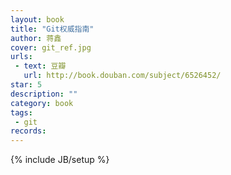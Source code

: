 ```yaml
---
layout: book 
title: "Git权威指南"
author: 蒋鑫
cover: git_ref.jpg
urls:
 - text: 豆瓣
   url: http://book.douban.com/subject/6526452/
star: 5
description: ""
category: book 
tags: 
 - git
records:
---
```

{% include JB/setup %}
